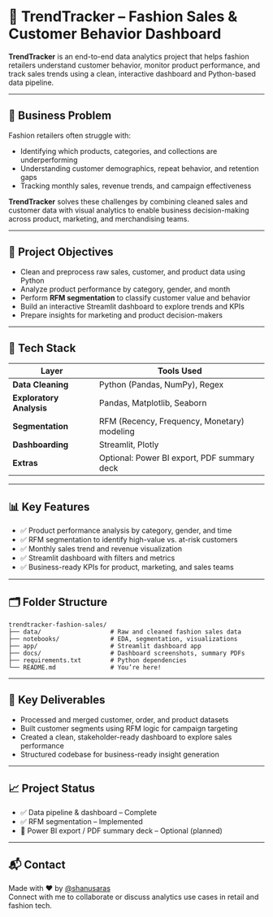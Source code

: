 # 👗 TrendTracker – Fashion Sales & Customer Behavior Dashboard

**TrendTracker** is an end-to-end data analytics project that helps fashion retailers understand customer behavior, monitor product performance, and track sales trends using a clean, interactive dashboard and Python-based data pipeline.

---

## 📌 Business Problem

Fashion retailers often struggle with:
- Identifying which products, categories, and collections are underperforming
- Understanding customer demographics, repeat behavior, and retention gaps
- Tracking monthly sales, revenue trends, and campaign effectiveness

**TrendTracker** solves these challenges by combining cleaned sales and customer data with visual analytics to enable business decision-making across product, marketing, and merchandising teams.

---

## 🎯 Project Objectives

- Clean and preprocess raw sales, customer, and product data using Python  
- Analyze product performance by category, gender, and month  
- Perform **RFM segmentation** to classify customer value and behavior  
- Build an interactive Streamlit dashboard to explore trends and KPIs  
- Prepare insights for marketing and product decision-makers

---

## 🧰 Tech Stack

| Layer             | Tools Used                       |
|------------------|----------------------------------|
| **Data Cleaning** | Python (Pandas, NumPy), Regex    |
| **Exploratory Analysis** | Pandas, Matplotlib, Seaborn |
| **Segmentation**  | RFM (Recency, Frequency, Monetary) modeling |
| **Dashboarding**  | Streamlit, Plotly                |
| **Extras**        | Optional: Power BI export, PDF summary deck |

---

## 📊 Key Features

- ✅ Product performance analysis by category, gender, and time  
- ✅ RFM segmentation to identify high-value vs. at-risk customers  
- ✅ Monthly sales trend and revenue visualization  
- ✅ Streamlit dashboard with filters and metrics  
- ✅ Business-ready KPIs for product, marketing, and sales teams

---

## 🗂️ Folder Structure

```text
trendtracker-fashion-sales/
├── data/                   # Raw and cleaned fashion sales data
├── notebooks/              # EDA, segmentation, visualizations
├── app/                    # Streamlit dashboard app
├── docs/                   # Dashboard screenshots, summary PDFs
├── requirements.txt        # Python dependencies
└── README.md               # You’re here!
```

---

## 🚀 Key Deliverables

- Processed and merged customer, order, and product datasets  
- Built customer segments using RFM logic for campaign targeting  
- Created a clean, stakeholder-ready dashboard to explore sales performance  
- Structured codebase for business-ready insight generation

---

## 📈 Project Status

- ✅ Data pipeline & dashboard – Complete  
- ✅ RFM segmentation – Implemented  
- 🔄 Power BI export / PDF summary deck – Optional (planned)

---

## 📬 Contact

Made with ❤️ by [@shanusaras](https://github.com/shanusaras)  
Connect with me to collaborate or discuss analytics use cases in retail and fashion tech.
